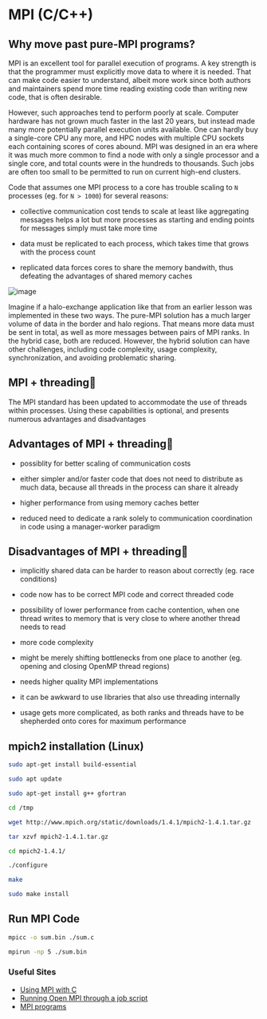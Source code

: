 # MPI (C/C++)

## Why move past pure-MPI programs?

MPI is an excellent tool for parallel execution of programs. A key strength is that the programmer must explicitly move data to where it is needed. That can make code easier to understand, albeit more work since both authors and maintainers spend more time reading existing code than writing new code, that is often desirable.</br>

However, such approaches tend to perform poorly at scale. Computer hardware has not grown much faster in the last 20 years, but instead made many more potentially parallel execution units available. One can hardly buy a single-core CPU any more, and HPC nodes with multiple CPU sockets each containing scores of cores abound. MPI was designed in an era where it was much more common to find a node with only a single processor and a single core, and total counts were in the hundreds to thousands. Such jobs are often too small to be permitted to run on current high-end clusters.
</br>

Code that assumes one MPI process to a core has trouble scaling to ```N``` processes (eg. for ```N > 1000```) for several reasons:

- collective communication cost tends to scale at least like aggregating messages helps a lot but more processes as starting and ending points for messages simply must take more time

- data must be replicated to each process, which takes time that grows with the process count

- replicated data forces cores to share the memory bandwith, thus defeating the advantages of shared memory caches

![image](https://user-images.githubusercontent.com/100533325/222922334-d4cf4a9f-f5ec-481c-b935-70416ad92026.png)

Imagine if a halo-exchange application like that from an earlier lesson was implemented in these two ways. The pure-MPI solution has a much larger volume of data in the border and halo regions. That means more data must be sent in total, as well as more messages between pairs of MPI ranks. In the hybrid case, both are reduced. However, the hybrid solution can have other challenges, including code complexity, usage complexity, synchronization, and avoiding problematic sharing.
</br>

## MPI + threading

The MPI standard has been updated to accommodate the use of threads within processes. Using these capabilities is optional, and presents numerous advantages and disadvantages

## Advantages of MPI + threading

- possiblity for better scaling of communication costs

- either simpler and/or faster code that does not need to distribute as much data, because all threads in the process can share it already

- higher performance from using memory caches better

- reduced need to dedicate a rank solely to communication coordination in code using a manager-worker paradigm

## Disadvantages of MPI + threading

- implicitly shared data can be harder to reason about correctly (eg. race conditions)

- code now has to be correct MPI code and correct threaded code

- possibility of lower performance from cache contention, when one thread writes to memory that is very close to where another thread needs to read

- more code complexity

- might be merely shifting bottlenecks from one place to another (eg. opening and closing OpenMP thread regions)

- needs higher quality MPI implementations

- it can be awkward to use libraries that also use threading internally

- usage gets more complicated, as both ranks and threads have to be shepherded onto cores for maximum performance


## mpich2 installation (Linux)

```bash
sudo apt-get install build-essential

sudo apt update

sudo apt-get install g++ gfortran

cd /tmp

wget http://www.mpich.org/static/downloads/1.4.1/mpich2-1.4.1.tar.gz

tar xzvf mpich2-1.4.1.tar.gz  

cd mpich2-1.4.1/

./configure

make

sudo make install

```

## Run MPI Code

```bash
mpicc -o sum.bin ./sum.c

mpirun -np 5 ./sum.bin
```

### Useful Sites

- [Using MPI with C](https://curc.readthedocs.io/en/latest/programming/MPI-C.html)
- [Running Open MPI through a job script](https://usc-rc.github.io/tutorials/open-mpi)
- [MPI programs](https://people.math.sc.edu/Burkardt/c_src/mpi/mpi.html)

